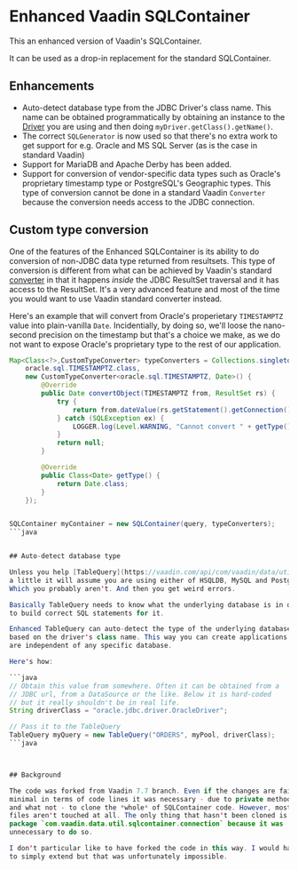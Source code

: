 # Enhanced Vaadin SQLContainer

This an enhanced version of Vaadin's SQLContainer.

It can be used as a drop-in replacement for the standard SQLContainer.



## Enhancements

* Auto-detect database type from the JDBC Driver's class name. This name
can be obtained programmatically by obtaining an instance to the 
[Driver](https://docs.oracle.com/javase/8/docs/api/java/sql/Driver.html)
you are using and then doing `myDriver.getClass().getName()`.
* The correct `SQLGenerator` is now used so that there's no extra work
to get support for e.g. Oracle and MS SQL Server (as is the case in 
standard Vaadin)
* Support for MariaDB and Apache Derby has been added.
* Support for conversion of vendor-specific data types such as Oracle's
proprietary timestamp type or PostgreSQL's Geographic types. This type of
conversion cannot be done in a standard Vaadin `Converter` because the 
conversion needs access to the JDBC connection.


## Custom type conversion

One of the features of the Enhanced SQLContainer is its ability to do
conversion of non-JDBC data type returned from resultsets. This type of
conversion is different from what can be achieved by Vaadin's standard
[converter](https://vaadin.com/api/com/vaadin/data/util/converter/Converter.html)
in that it happens *inside* the JDBC ResultSet traversal and it has access
to the ResultSet. It's a very advanced feature and most of the time you would
want to use Vaadin standard converter instead.
     
Here's an example that will convert from Oracle's properietary `TIMESTAMPTZ`
value into plain-vanilla `Date`. Incidentially, by doing so, we'll loose the 
nano-second precision on the timestamp but that's a choice we make, as we do not want
to expose Oracle's proprietary type to the rest of our application.

```java
Map<Class<?>,CustomTypeConverter> typeConverters = Collections.singletonMap(
    oracle.sql.TIMESTAMPTZ.class,
    new CustomTypeConverter<oracle.sql.TIMESTAMPTZ, Date>() {
        @Override
        public Date convertObject(TIMESTAMPTZ from, ResultSet rs) {
            try {
                return from.dateValue(rs.getStatement().getConnection());
            } catch (SQLException ex) {
                LOGGER.log(Level.WARNING, "Cannot convert " + getType().getName(), ex);
            }
            return null;
        }

        @Override
        public Class<Date> getType() {
            return Date.class;
        }
    });


SQLContainer myContainer = new SQLContainer(query, typeConverters);
```java


## Auto-detect database type

Unless you help [TableQuery](https://vaadin.com/api/com/vaadin/data/util/sqlcontainer/query/TableQuery.html) 
a little it will assume you are using either of HSQLDB, MySQL and PostgreSQL.
Which you probably aren't. And then you get weird errors.

Basically TableQuery needs to know what the underlying database is in order
to build correct SQL statements for it.

Enhanced TableQuery can auto-detect the type of the underlying database
based on the driver's class name. This way you can create applications that
are independent of any specific database.

Here's how:

```java
// Obtain this value from somewhere. Often it can be obtained from a
// JDBC url, from a DataSource or the like. Below it is hard-coded
// but it really shouldn't be in real life.
String driverClass = "oracle.jdbc.driver.OracleDriver";

// Pass it to the TableQuery
TableQuery myQuery = new TableQuery("ORDERS", myPool, driverClass);
```java



## Background

The code was forked from Vaadin 7.7 branch. Even if the changes are fairly
minimal in terms of code lines it was necessary - due to private methods
and what not - to clone the *whole* of SQLContainer code. However, most of the 
files aren't touched at all. The only thing that hasn't been cloned is the
package `com.vaadin.data.util.sqlcontainer.connection` because it was 
unnecessary to do so.

I don't particular like to have forked the code in this way. I would have liked
to simply extend but that was unfortunately impossible.